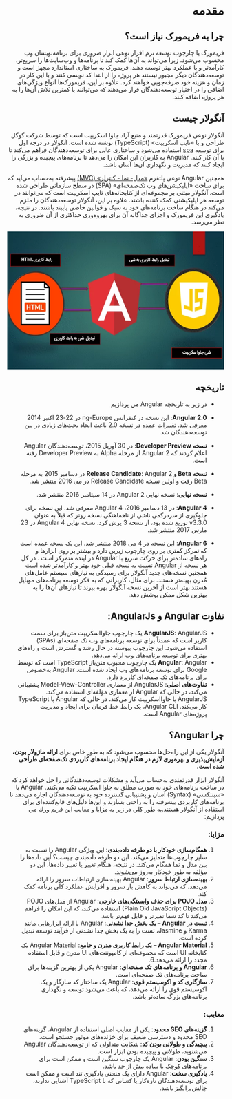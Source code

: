 <div dir="rtl">



# مقدمه 

## چرا به فریمورک نیاز است؟
فریمورک یا چارچوب توسعه نرم افزار نوعی ابزار ضروری برای برنامه‌نویسان وب محسوب می‌شود، زیرا می‌تواند به آن‌ها کمک کند تا برنامه‌ها و وب‌سایت‌ها را سریع‌تر، کارآمدتر و با عملکرد بهتر توسعه دهند. فریمورک به ساختاری استاندارد مجهز است و توسعه‌دهندگان دیگر مجبور نیستند هر پروژه را از ابتدا کد نویسی کنند و با این کار در زمان و هزینه خود صرفه‌جویی خواهند کرد. علاوه بر این، فریمورک‌ها انواع ویژگی‌های اضافی را در اختیار توسعه‌دهندگان قرار می‌دهند که می‌توانند با کمترین تلاش آن‌ها را به هر پروژه اضافه کنند.
## آنگولار چيست
آنگولار نوعی فریمورک قدرتمند و منبع آزاد جاوا اسکریپت است که توسط شرکت گوگل طراحی و با «تایپ اسکریپت» (TypeScript) نوشته شده است. آنگولار در درجه اول برای توسعه [spa](SPA/README.md) استفاده می‌شود و ساختاری عالی برای توسعه‌دهندگان فراهم می‌کند تا با آن کار کنند. Angular به کاربران این امکان را می‌دهد تا برنامه‌های پیچیده و بزرگی را ایجاد کنند که مدیریت و نگهداری آن‌ها آسان باشد.

همچنین Angular نوعی پلتفرم [«مدل- نما - کنترلر» (MVC)](MVC/README.md) پیشرفته به‌حساب می‌آید که برای ساخت «اپلیکیشن‌‎های وب تک‌صفحه‌ای» (SPA) در سطح سازمانی طراحی شده است. آنگولار مبتنی بر مجموعه‌ای از کتابخانه‌های تایپ اسکریپت است که می‌توانند در توسعه هر اپلیکیشنی کمک کننده باشند. علاوه بر این، آنگولار توسعه‌دهندگان را ملزم می‌کند در هنگام ساخت برنامه‌های خود به سبک و قوانین خاصی پایبند باشند. در نتیجه، یادگیری این فریمورک و اجزای جداگانه آن برای بهروه‌وری حداکثری از آن ضروری به نظر می‌رسد.


<img src="./angular-connections.png" style="display: block;margin-left: auto;margin-right: auto;">

## تاریخچه
- در زير به تاريخچه Angular مي پردازيم

- **Angular 2.0**: این نسخه در کنفرانس ng-Europe در 22-23 اکتبر 2014 معرفی شد. تغییرات عمده در نسخه 2.0 باعث ایجاد بحث‌های زیادی در بین توسعه‌دهندگان شد.
- **نسخه Developer Preview**: در 30 آوریل 2015، توسعه‌دهندگان Angular اعلام کردند که Angular 2 از مرحله Alpha به Developer Preview رفته است.
- **نسخه Beta و Release Candidate**: Angular 2 در دسامبر 2015 به مرحله Beta رفت و اولین نسخه Release Candidate در می 2016 منتشر شد.
- **نسخه نهایی**: نسخه نهایی Angular 2 در 14 سپتامبر 2016 منتشر شد.
- **Angular 4**: در 13 دسامبر 2016، Angular 4 معرفی شد. این نسخه برای جلوگیری از سردرگمی ناشی از ناهماهنگی نسخه روتر که قبلاً به عنوان v3.3.0 توزیع شده بود، از نسخه 3 پرش کرد. نسخه نهایی Angular 4 در 23 مارس 2017 منتشر شد.
- **Angular 6**: این نسخه در 4 می 2018 منتشر شد. این یک نسخه عمده است که تمرکز کمتری بر روی چارچوب زیرین دارد و بیشتر بر روی ابزارها و راه‌های ساده‌تر برای حرکت سریع با Angular در آینده متمرکز است .
در كل هر نسخه از Angular نسبت به نسخه قبلی خود بهتر و کارآمدتر شده است همچنین نسخه‌های جدید آنگولار برای رسیدگی به نیازهای سیستم عامل‌های مُدرن بهینه‌تر هستند. برای مثال، کاربرانی که به فکر توسعه برنامه‌های موبایل هستند بهتر است از آخرین نسخه آنگولار بهره ببرند تا نیازهای آن‌ها را به بهترین شکل ممکن پوشش دهد.
## تفاوت Angular و AngularJs:
- **AngularJS**: AngularJS یک چارچوب جاوااسکریپت متن‌باز برای سمت کاربر است که عمدتاً برای توسعه برنامه‌های وب تک صفحه‌ای (SPAs) استفاده می‌شود. این چارچوب پیوسته در حال رشد و گسترش است و راه‌های بهتری برای توسعه برنامه‌های وب ارائه می‌دهد.
- **Angular**: Angular یک چارچوب محبوب متن‌باز TypeScript است که توسط Google برای توسعه برنامه‌های وب ایجاد شده است. Angular به‌خصوص برای برنامه‌های تک صفحه‌ای کاربرد دارد.
- **تفاوت‌های اصلی**: AngularJS از معماری Model-View-Controller پشتیبانی می‌کند، در حالی که Angular از معماری مؤلفه‌ای استفاده می‌کند. AngularJS با جاوااسکریپت کار می‌کند، در حالی که Angular با TypeScript کار می‌کند. Angular CLI، یک رابط خط فرمان برای ایجاد و مدیریت پروژه‌های Angular است.


## چرا Angular؟
آنگولار یکی از این راه‌حل‌ها محسوب می‌شود که به طور خاص برای **ارائه ماژولار بودن، آزمایش‌پذیری و بهره‌وری لازم در هنگام ایجاد برنامه‌های کاربردی تک‌صفحه‌ای طراحی شده است.**

آنگولار ابزار قدرتمندی به‌حساب می‌آید و مشکلات توسعه‌دهندگانی را حل خواهد کرد که در ساخت برنامه‌های خود به صورت مطلق به جاوا اسکریپت تکیه می‌کنند. Angular با «سینتکسی» (Syntax) آسان و پشتیبانی گسترده خود به توسعه‌دهندگان اجازه می‌دهد تا برنامه‌های کاربردی پیشرفته را به راحتی بسازند و این‌ها دلیل‌های قانع‌کننده‌ای برای استفاده از آنگولار هستند.به طور كلي در زير به مزايا و معايب اين فريم ورك مي پردازيم:
### مزايا:
1. **همگام‌سازی خودکار با دو طرفه داده‌بندی**: این ویژگی Angular را نسبت به سایر چارچوب‌ها متمایز می‌کند. این دو طرفه داده‌بندی چیست؟ این داده‌ها را بین مدل و نما همگام می‌کند. در نتیجه، هنگام تغییر یا تغییر داده‌ها، این دو مؤلفه به طور خودکار به‌روز می‌شوند.
2. **بهینه‌سازی ارتباط سرور**: Angular بهینه‌سازی ارتباطات سرور را ارائه می‌دهد، که می‌تواند به کاهش بار سرور و افزایش عملکرد کلی برنامه کمک کند.
3. **مدل POJO برای حذف وابستگی‌های خارجی**: Angular از مدل‌های POJO (Plain Old JavaScript Objects) استفاده می‌کند، که این امکان را فراهم می‌کند تا کد شما تمیزتر و قابل فهم‌تر باشد.
4. **تست در Angular – یک بخش جدا نشدنی**: Angular با ارائه ابزارهایی مانند Karma و Jasmine، تست را به یک بخش جدا نشدنی از فرآیند توسعه تبدیل کرده است.
5. **Angular Material – یک رابط کاربری مدرن و جامع**: Angular Material یک کتابخانه UI است که مجموعه‌ای از کامپوننت‌های UI مدرن و قابل استفاده مجدد را ارائه می‌دهد.6.
6. **Angular و برنامه‌های تک صفحه‌ای**: Angular یکی از بهترین گزینه‌ها برای ساخت برنامه‌های تک صفحه‌ای است.
7. **سازگاری کد و اکوسیستم قوی**: Angular یک ساختار کد سازگار و یک اکوسیستم قوی را ارائه می‌دهد، که باعث می‌شود توسعه و نگهداری برنامه‌های بزرگ ساده‌تر باشد.

### معايب:
1. **گزینه‌های SEO محدود**: یکی از معایب اصلی استفاده از Angular، گزینه‌های SEO محدود و دسترسی ضعیف برای خزنده‌های موتور جستجو است.
2. **پیچیدگی و طولانی بودن کد**: شکایت متداولی که از توسعه‌دهندگان Angular می‌شنوید، طولانی و پیچیده بودن ابزار است.
3. **سنگین بودن**: Angular یک چارچوب سنگین است و ممکن است برای برنامه‌های کوچک یا ساده بیش از حد باشد.
4. **یادگیری سخت**: Angular دارای یک منحنی یادگیری تند است و ممکن است برای توسعه‌دهندگان تازه‌کار یا کسانی که با TypeScript آشنایی ندارند، چالش‌برانگیز باشد.




</div>
